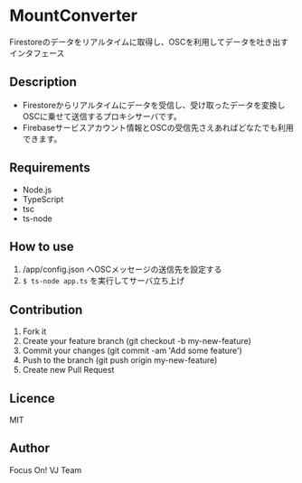 # MountConverter
Firestoreのデータをリアルタイムに取得し、OSCを利用してデータを吐き出すインタフェース

## Description
- Firestoreからリアルタイムにデータを受信し、受け取ったデータを変換しOSCに乗せて送信するプロキシサーバです。
- Firebaseサービスアカウント情報とOSCの受信先さえあればどなたでも利用できます。

## Requirements
- Node.js
- TypeScript
- tsc
- ts-node

## How to use
1. /app/config.json へOSCメッセージの送信先を設定する
2. `$ ts-node app.ts` を実行してサーバ立ち上げ

## Contribution
1. Fork it
2. Create your feature branch (git checkout -b my-new-feature)
3. Commit your changes (git commit -am 'Add some feature')
4. Push to the branch (git push origin my-new-feature)
5. Create new Pull Request

## Licence
MIT

## Author
Focus On! VJ Team